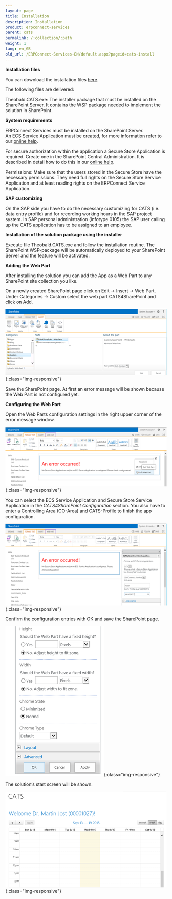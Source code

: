 ```yaml
---
layout: page
title: Installation
description: Installation
product: erpconnect-services
parent: cats
permalink: /:collection/:path
weight: 1
lang: en_GB
old_url: /ERPConnect-Services-EN/default.aspx?pageid=cats-install
---
```


**Installation files**

You can download the installation files [here](https://my.theobald-software.com/files/ECS/Theobald.CATS.zip). 

The following files are delivered: 

Theobald.CATS.exe: The installer package that must be installed on the SharePoint Server. It contains the WSP package needed to implement the solution in SharePoint.


**System requirements** 

ERPConnect Services must be installed on the SharePoint Server.<br>
An ECS Service Application must be created, for more information refer to our [online help](../../ecs/configuration/creating-an-ecs-service-app).

For secure authorization within the application a Secure Store Application is required. Create one in the SharePoint Central Administration. It is described in detail how to do this in our [online help](../../ecs/configuration/creating-a-secure-store-app). 

Permissions: Make sure that the users stored in the Secure Store have the necessary permissions. They need full rights on the Secure Store Service Application and at least reading rights on the ERPConnect Service Application. 

**SAP customizing**

On the SAP side you have to do the necessary customizing for CATS (i.e. data entry profile) and for recording working hours in the SAP project system. In SAP personal administration (infotype 0105) the SAP user calling up the CATS application has to be assigned to an employee.  


**Installation of the solution package using the installer**

Execute file Theobald.CATS.exe and follow the installation routine. 
The SharePoint WSP-package will be automatically deployed to your SharePoint Server and the feature will be activated. 
 
**Adding the Web Part** 

After installing the solution you can add the App as a Web Part to any SharePoint site collection you like.

On a newly created SharePoint page click on Edit -> Insert -> Web Part. Under Categories -> Custom select the web part CATS4SharePoint and click on Add.

 
![cats-install-01](/img/content/cats-install-01.png){:class="img-responsive"}

Save the SharePoint page. At first an error message will be shown because the Web Part is not configured yet. 

**Configuring the Web Part**

Open the Web Parts configuration settings in the right upper corner of the error message window. 

 
![cats-install-02](/img/content/cats-install-02.png){:class="img-responsive"}


You can select the ECS Service Application and Secure Store Service Application in the *CATS4SharePoint Configuration* section. You also have to enter a Controlling Area (CO-Area) and CATS-Profile to finish the app configuration. 

![cats-install-03](/img/content/cats-install-03.png){:class="img-responsive"}
 

Confirm the configuration entries with OK and save the SharePoint page.  


![cats-install-04](/img/content/cats-install-04.png){:class="img-responsive"} 

The solution‘s start screen will be shown. 

![cats-install-05](/img/content/cats-install-05.png){:class="img-responsive"}